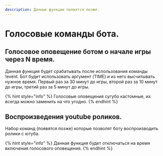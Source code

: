 ```yaml
---
description: Данные функции появятся позже.
---
```


# Голосовые команды бота.

## Голосовое оповещение ботом о начале игры через N время.

Данная функция будет срабатывать после использования команды !event. Бот будет использовать аргумент \(TIME\) и из него высчитывать нужное время. Первый раз за 30 минут до игры, второй раз за 10 минут до игры, третий раз за 5 минут до игры.

{% hint style="info" %}
Голосовые оповещения сугубо кастомные, их всегда можно заменить на что угодно.
{% endhint %}

## Воспроизведения youtube роликов.

Набор команд \(появятся позже\) которые позволят боту воспроизводить ролики с ютуба. 

{% hint style="info" %}
Данная функция будет отключаться на время включения голосового оповещения.
{% endhint %}

